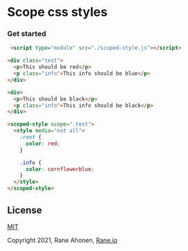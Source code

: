 # Scope css styles

### Get started

```html
 <script type="module" src="./scoped-style.js"></script>
```

```html
<div class="test">
  <p>This should be red</p>
  <p class="info">This info should be blue</p>
</div>

<div>
  <p>This should be black</p>
  <p class="info">This info should be black</p>
</div>

<scoped-style scope=".test">
  <style media="not all">
    :root {
      color: red;
    }

    .info {
      color: cornflowerblue;
    }
  </style>
</scoped-style>
``` 

## License

[MIT](http://opensource.org/licenses/MIT)

Copyright 2021, Rane Ahonen, [Rane.io](https://rane.io)
